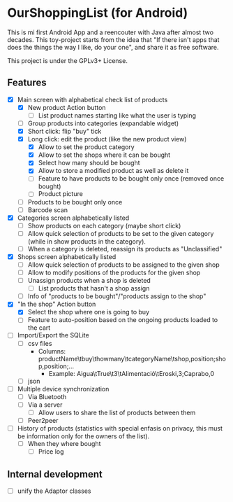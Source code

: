# OurShoppingList (for Android)

This is mi first Android App and a reencouter with Java after almost two decades. This toy-project starts from the idea that "If there isn't apps that does the things the way I like, do your one", and share it as free software.

This project is under the GPLv3+ License.

## Features

- [x] Main screen with alphabetical check list of products
  - [x] New product Action button
    - [ ] List product names starting like what the user is typing
  - [ ] Group products into categories (expandable widget)
  - [x] Short click: flip "buy" tick
  - [x] Long click: edit the product (like the new product view)
    - [x] Allow to set the product category
    - [x] Allow to set the shops where it can be bought
    - [x] Select how many should be bought
    - [x] Allow to store a modified product as well as delete it
    - [ ] Feature to have products to be bought only once (removed once bought)
    - [ ] Product picture
  - [ ] Products to be bought only once
  - [ ] Barcode scan
- [x] Categories screen alphabetically listed
  - [ ] Show products on each category (maybe short click)
  - [ ] Allow quick selection of products to be set to the given category (while in show products in the category).
  - [ ] When a category is deleted, reassign its products as "Unclassified"
- [x] Shops screen alphabetically listed
  - [ ] Allow quick selection of products to be assigned to the given shop
  - [ ] Allow to modify positions of the products for the given shop
  - [ ] Unassign products when a shop is deleted
    - [ ] List products that hasn't a shop assign
  - [ ] Info of "products to be bought"/"products assign to the shop"
- [x] "In the shop" Action button
  - [x] Select the shop where one is going to buy
  - [ ] Feature to auto-position based on the ongoing products loaded to the cart
- [ ] Import/Export the SQLite
  - [ ] csv files
    - Columns: productName\tbuy\thowmany\tcategoryName\tshop,position;shop,position;...
       - Example: Aigua\tTrue\t3\tAlimentació\tEroski,3;Caprabo,0
  - [ ] json
- [ ] Multiple device synchronization
  - [ ] Via Bluetooth
  - [ ] Via a server
    - [ ] Allow users to share the list of products between them
  - [ ] Peer2peer
- [ ] History of products (statistics with special enfasis on privacy, this must be information only for the owners of the list).
  - [ ] When they where bought
    - [ ] Price log

## Internal development

- [ ] unify the Adaptor classes
